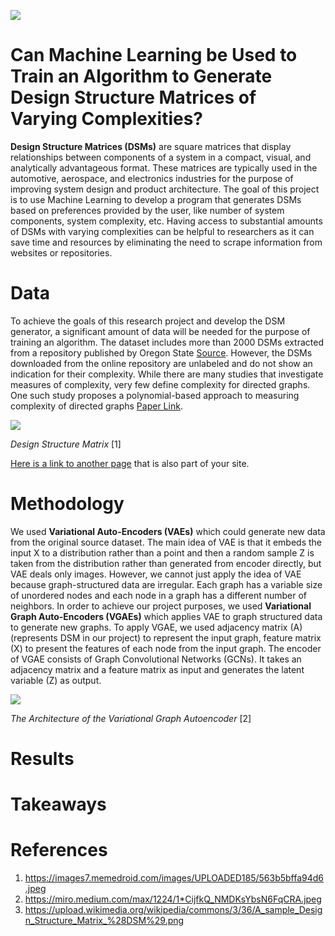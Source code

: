 ![](https://dsmweborg.files.wordpress.com/2019/10/wuerfel_gedreht_rgb.jpg)

# Can Machine Learning be Used to Train an Algorithm to Generate Design Structure Matrices of Varying Complexities?
__Design Structure Matrices (DSMs)__ are square matrices that display relationships between components of a system in a compact, visual, and analytically advantageous format. These matrices are typically used in the automotive, aerospace, and electronics industries for the purpose of improving system design and product architecture. The goal of this project is to use Machine Learning to develop a program that generates DSMs based on preferences provided by the user, like number of system components, system complexity, etc. Having access to substantial amounts of DSMs with varying complexities can be helpful to researchers as it can save time and resources by eliminating the need to scrape information from websites or repositories.

# Data
To achieve the goals of this research project and develop the DSM generator, a significant amount of data will be needed for the purpose of training an algorithm. The dataset includes more than 2000 DSMs extracted from a repository published by Oregon State [Source](http://ftest.mime.oregonstate.edu/repo/browse/). However, the DSMs downloaded from the online repository are unlabeled and do not show an indication for their complexity. While there are many studies that investigate measures of complexity, very few define complexity for directed graphs. One such study proposes a polynomial-based approach to measuring complexity of directed graphs [Paper Link](https://par.nsf.gov/servlets/purl/10165220).

![](https://upload.wikimedia.org/wikipedia/commons/3/36/A_sample_Design_Structure_Matrix_%28DSM%29.png)

_Design Structure Matrix_ [1]


[Here is a link to another page](./another_page) that is also part of your site.

# Methodology
We used __Variational Auto-Encoders (VAEs)__ which could generate new data from the original source dataset. The main idea of VAE is that it embeds the input X to a distribution rather than a point and then a random sample Z is taken from the distribution rather than generated from encoder directly, but VAE deals only images. However, we cannot just apply the idea of VAE because graph-structured data are irregular. Each graph has a variable size of unordered nodes and each node in a graph has a different number of neighbors. In order to achieve our project purposes, we used __Variational Graph Auto-Encoders (VGAEs)__ which applies VAE to graph structured data to generate new graphs.
To apply VGAE, we used adjacency matrix (A) (represents DSM in our project) to represent the input graph, feature matrix (X) to present the features of each node from the input graph. The encoder of VGAE consists of Graph Convolutional Networks (GCNs). It takes an adjacency matrix and a feature matrix as input and generates the latent variable (Z) as output.

![](https://miro.medium.com/max/1224/1*CijfkQ_NMDKsYbsN6FqCRA.jpeg)

_The Architecture of the Variational Graph Autoencoder_ [2]

# Results

# Takeaways

# References

1. https://images7.memedroid.com/images/UPLOADED185/563b5bffa94d6.jpeg
2. https://miro.medium.com/max/1224/1*CijfkQ_NMDKsYbsN6FqCRA.jpeg
3. https://upload.wikimedia.org/wikipedia/commons/3/36/A_sample_Design_Structure_Matrix_%28DSM%29.png
